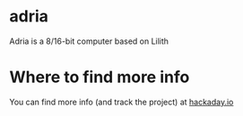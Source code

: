 # adria
Adria is a 8/16-bit computer based on Lilith

# Where to find more info
You can find more info (and track the project) at [hackaday.io](https://hackaday.io/project/177856-adria-a-65c816-based-computer)
